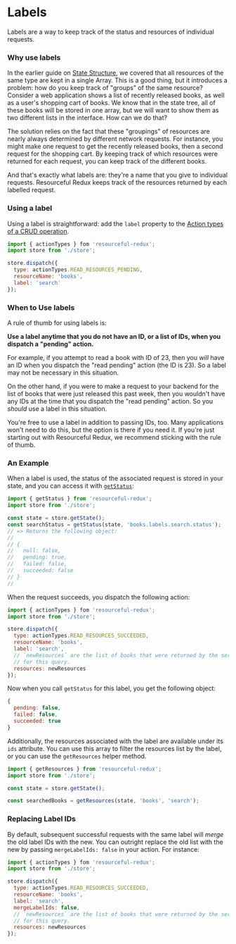 # Labels

Labels are a way to keep track of the status and resources of individual
requests.

### Why use labels

In the earlier guide on [State Structure](/docs/guides/state-structure.md), we
covered that all resources of the same type are kept in a single Array. This is
a good thing, but it introduces a problem: how do you keep track of "groups" of
the same resource? Consider a web application shows a list of recently released
books, as well as a user's shopping cart of books. We know that in the state
tree, all of these books will be stored in one array, but we will want to show
them as two different lists in the interface. How can we do that?

The solution relies on the fact that these "groupings" of resources are nearly
always determined by different network requests. For instance, you might make one
request to get the recently released books, then a second request for the
shopping cart. By keeping track of which resources were returned for each
request, you can keep track of the different books.

And that's exactly what labels are: they're a name that you give to individual
requests. Resourceful Redux keeps track of the resources returned by each
labelled request.

### Using a label

Using a label is straightforward: add the `label` property to the
[Action types of a CRUD operation](./crud-actions.md).

```js
import { actionTypes } fom 'resourceful-redux';
import store from './store';

store.dispatch({
  type: actionTypes.READ_RESOURCES_PENDING,
  resourceName: 'books',
  label: 'search'
});
```

### When to Use labels

A rule of thumb for using labels is:

**Use a label anytime that you do not have an ID, or a list of IDs, when you
dispatch a "pending" action.**

For example, if you attempt to read a book with ID of 23, then you _will_ have
an ID when you dispatch the "read pending" action (the ID is 23). So a
label may not be necessary in this situation.

On the other hand, if you were to make a request to your backend for the list
of books that were just released this past week, then you wouldn't have any IDs
at the time that you dispatch the "read pending" action. So you _should_ use a
label in this situation.

You're free to use a label in addition to passing IDs, too. Many applications
won't need to do this, but the option is there if you need it. If you're just
starting out with Resourceful Redux, we recommend sticking with the rule of
thumb.

### An Example

When a label is used, the status of the associated request is stored in your
state, and you can access it with
[`getStatus`](/docs/api-reference/get-status.md):

```js
import { getStatus } from 'resourceful-redux';
import store from './store';

const state = store.getState();
const searchStatus = getStatus(state, 'books.labels.search.status');
// => Returns the following object:
//
// {
//   null: false,
//   pending: true,
//   failed: false,
//   succeeded: false
// }
//
```

When the request succeeds, you dispatch the following action:

```js
import { actionTypes } fom 'resourceful-redux';
import store from './store';

store.dispatch({
  type: actionTypes.READ_RESOURCES_SUCCEEDED,
  resourceName: 'books',
  label: 'search',
  // `newResources` are the list of books that were returned by the server
  // for this query.
  resources: newResources
});
```

Now when you call `getStatus` for this label, you get the following object:

```js
{
  pending: false,
  failed: false,
  succeeded: true
}
```

Additionally, the resources associated with the label are available under its
`ids` attribute. You can use this array to filter the resources list by the
label, or you can use the `getResources` helper method.

```js
import { getResources } from 'resourceful-redux';
import store from './store';

const state = store.getState();

const searchedBooks = getResources(state, 'books', 'search');
```

### Replacing Label IDs

By default, subsequent successful requests with the same label will _merge_
the old label IDs with the new. You can outright replace the old list with the
new by passing `mergeLabelIds: false` in your action. For instance:

```js
import { actionTypes } fom 'resourceful-redux';
import store from './store';

store.dispatch({
  type: actionTypes.READ_RESOURCES_SUCCEEDED,
  resourceName: 'books',
  label: 'search',
  mergeLabelIds: false,
  // `newResources` are the list of books that were returned by the server
  // for this query.
  resources: newResources
});
```
